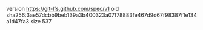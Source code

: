 version https://git-lfs.github.com/spec/v1
oid sha256:3ae57dcbb9beb139a3b400323a07f78883fe467d9d67f98387f1e134a1d47fa3
size 537
